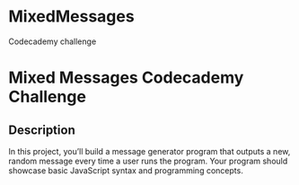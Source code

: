 # MixedMessages
Codecademy challenge
# Mixed Messages Codecademy Challenge

## Description

In this project, you’ll build a message generator program that outputs a new, random message every time a user runs the program. Your program should showcase basic JavaScript syntax and programming concepts.

